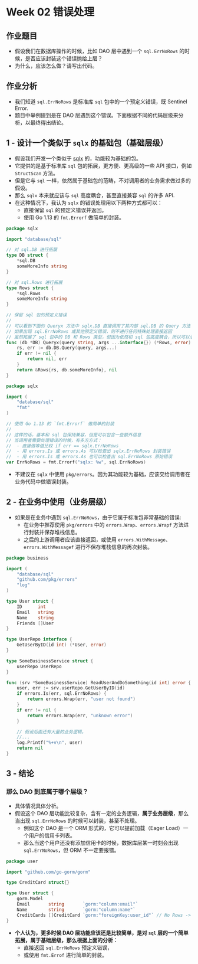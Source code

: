 # Week 02 错误处理

## 作业题目

- 假设我们在数据库操作的时候，比如 DAO 层中遇到一个 `sql.ErrNoRows` 的时候，是否应该封装这个错误抛给上层？ 
- 为什么，应该怎么做？请写出代码。

## 作业分析

- 我们知道 `sql.ErrNoRows` 是标准库 `sql` 包中的一个预定义错误，既 Sentinel Error.
- 题目中举例提到是在 DAO 层遇到这个错误。下面根据不同的代码层级来分析，以最终得出结论。

## 1 - 设计一个类似于 `sqlx` 的基础包（基础层级）

- 假设我们开发一个类似于 [sqlx](https://github.com/jmoiron/sqlx) 的，功能较为基础的包。
- 它提供的是基于标准库 `sql` 包的拓展，更方便、更高级的一些 API 接口，例如 `StructScan` 方法。
- 但是它与 `sql` 一样，依然属于基础包的范畴，不对调用者的业务需求做过多的假设。
- 那么 `sqlx` 本来就应该与 `sql` 高度耦合，甚至直接兼容 `sql` 的许多 API.
- 在这种情况下，我认为 `sqlx` 的错误处理用以下两种方式都可以：
  - 直接保留 `sql` 的预定义错误并返回。
  - 使用 Go 1.13 的 `fmt.Errorf` 做简单的封装。

```go
package sqlx

import "database/sql"

// 对 sql.DB 进行拓展
type DB struct {
	*sql.DB
	someMoreInfo string
}

// 对 sql.Rows 进行拓展
type Rows struct {
	*sql.Rows
	someMoreInfo string
}

// 保留 sql 包的预定义错误
//
// 可以看到下面的 Queryx 方法中 sqlx.DB 直接调用了其内部 sql.DB 的 Query 方法
// 如果出现 sql.ErrNoRows 或其他预定义错误，则不进行任何特殊处理直接返回
// 虽然拓展了 sql 包中的 DB 和 Rows 类型，但因为依然和 sql 包高度耦合，所以可以沿用它的预定义错误
func (db *DB) Queryx(query string, args ...interface{}) (*Rows, error) {
	rs, err := db.DB.Query(query, args...)
	if err != nil {
		return nil, err
	}
	return &Rows{rs, db.someMoreInfo}, nil
}
```

```go
package sqlx

import (
	"database/sql"
	"fmt"
)

// 使用 Go 1.13 的 `fmt.Errorf` 做简单的封装
//
// 这样的话，基本和 sql 包保持兼容，但是可以包含一些额外信息
// 当调用者需要处理错误的时候，有多方方式：
//  - 直接做等值比较 if err == sqlx.ErrNoRows
//  - 用 errors.Is 或 errors.As 可以检查出 sqlx.ErrNoRows 封装错误
//  - 用 errors.Is 或 errors.As 也可以检查出 sql.ErrNoRows 原始错误
var ErrNoRows = fmt.Errorf("sqlx: %w", sql.ErrNoRows)
```

- 不建议在 `sqlx` 中使用 `pkg/errors`。因为其功能较为基础，应该交给调用者在业务代码中做错误封装。

## 2 - 在业务中使用（业务层级）

- 如果是在业务中遇到 `sql.ErrNoRows`，由于它属于标准包非常基础的错误:
  - 在业务中推荐使用 `pkg/errors` 中的 `errors.Wrap`、`errors.Wrapf` 方法进行封装并保存堆栈信息。
  - 之后的上游调用者应该直接返回，或使用 `errors.WithMessage`、`errors.WithMessagef` 进行不保存堆栈信息的再次封装。

```go
package business

import (
	"database/sql"
	"github.com/pkg/errors"
	"log"
)

type User struct {
	ID      int
	Email   string
	Name    string
	Friends []User
}

type UserRepo interface {
	GetUserByID(id int) (*User, error)
}

type SomeBusinessService struct {
	userRepo UserRepo
}

func (srv *SomeBusinessService) ReadUserAndDoSomething(id int) error {
	user, err := srv.userRepo.GetUserByID(id)
	if errors.Is(err, sql.ErrNoRows) {
		return errors.Wrap(err, "user not found")
	}
	if err != nil {
		return errors.Wrap(err, "unknown error")
	} 

	// 假设后面还有大量的业务逻辑。 
	//... 
	log.Printf("%+v\n", user)
	return nil
}

```

## 3 - 结论

### 那么 DAO 到底属于哪个层级？

- 具体情况具体分析。
- 假设这个 DAO 层功能比较复杂，含有一定的业务逻辑，**属于业务层级**，那么当出现 `sql.ErrNoRows` 的时候可以封装，甚至不处理。
  - 例如这个 DAO 是一个 ORM 形式的，它可以提前加载（Eager Load）一个用户的信用卡列表。
  - 那么当这个用户还没有添加信用卡的时候，数据库层某一时刻会出现 `sql.ErrNoRows`，但 ORM 不一定要报错。

```go
package user

import "github.com/go-gorm/gorm"

type CreditCard struct{}

type User struct {
	gorm.Model
	Email       string       `gorm:"column:email"`
	Name        string       `gorm:"column:name"`
	CreditCards []CreditCard `gorm:"foreignKey:user_id"` // No Rows -> 返回空列表即可
}
```

- **个人认为，更多时候 DAO 层功能应该还是比较简单，是对 `sql` 层的一个简单拓展，属于基础层级，那么根据上面的分析：**
  - 直接返回 `sql.ErrNoRows` 预定义错误，
  - 或使用 `fmt.Errof` 进行简单的封装。
